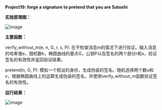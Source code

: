 **Project19: forge a signature to pretend that you are Satoshi**

**实验原理图：**

![image](https://github.com/suibianchun/cxcysj/assets/138552183/5c93226b-00fe-42fd-8853-fb509a683e8a)

**主要函数：**

verify_without_m(e, n, G, r, s, P): 在不检查消息m的情况下进行验证。输入消息的哈希值e，随机数k，椭圆曲线的基点G，公钥P以及签名的两个部分r和s，验证签名的有效性并返回验证结果。

pretend(n, G, P): 模拟一个假设的身份，生成伪装的签名。随机选择两个数u和v，根据椭圆曲线上的运算生成伪装的签名，并使用verify_without_m函数验证签名的有效性。

**运行结果：**

![image](https://github.com/suibianchun/cxcysj/assets/138552183/c028feab-7dc2-48d9-a7fc-c6e758c2ea47)

